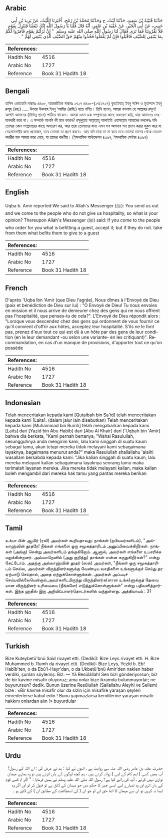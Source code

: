 ## Arabic


<div dir="rtl" lang="ar" style={{fontSize:'larger',backgroundColor:'#f8f9fa',padding:20}}>
حَدَّثَنَا قُتَيْبَةُ بْنُ سَعِيدٍ، حَدَّثَنَا لَيْثٌ، ح وَحَدَّثَنَا مُحَمَّدُ بْنُ رُمْحٍ، أَخْبَرَنَا اللَّيْثُ، عَنْ يَزِيدَ بْنِ أَبِي حَبِيبٍ، عَنْ أَبِي الْخَيْرِ، عَنْ عُقْبَةَ بْنِ عَامِرٍ، أَنَّهُ قَالَ قُلْنَا يَا رَسُولَ اللَّهِ إِنَّكَ تَبْعَثُنَا فَنَنْزِلُ بِقَوْمٍ فَلاَ يَقْرُونَنَا فَمَا تَرَى فَقَالَ لَنَا رَسُولُ اللَّهِ صلى الله عليه وسلم ‏ "‏ إِنْ نَزَلْتُمْ بِقَوْمٍ فَأَمَرُوا لَكُمْ بِمَا يَنْبَغِي لِلضَّيْفِ فَاقْبَلُوا فَإِنْ لَمْ يَفْعَلُوا فَخُذُوا مِنْهُمْ حَقَّ الضَّيْفِ الَّذِي يَنْبَغِي لَهُمْ ‏"‏ ‏.‏
</div>
<div style={{backgroundColor:'#f8f9fa',padding:20, marginBottom: 10}}><table> <thead> <tr> <th>References:</th> <th></th> </tr> </thead> <tbody><tr><td>Hadith No</td><td>4516</td></tr><tr><td>Arabic No</td><td>1727</td></tr><tr><td>Reference</td><td>Book 31 Hadith 18</td></tr></tbody></table></div>

## Bengali


<div dir="ltr" lang="bn" style={{fontSize:'larger',backgroundColor:'#f8f9fa',padding:20}}>
হাদিস একাডেমি নাম্বারঃ ৪৪০৮, আন্তর্জাতিক নাম্বারঃ ১৭২৭ ৪৪০৮-(১৭/১৭২৭) কুতাইবাহ্ ইবনু সাঈদ ও মুহাম্মাদ ইবনু রুমূহ (রহঃ) ..... উভয়ে উকবাহ ইবনু ‘আমির (রাযিঃ) হতে বর্ণিত। তিনি বলেন, আমরা বললাম হে আল্লাহর রসূল! আপনি আমাদের (বিভিন্ন স্থানে) পাঠিয়ে থাকেন। আমরা এমন এক সম্প্রদায়ের কাছে অবতরণ করি, যারা আমাদের মেহমানদারী করে না। এ সম্পর্কে আপনি কী মনে করেন? রসূলুল্লাহ সাল্লাল্লাহু আলাইহি ওয়াসাল্লাম আমাদের বললেনঃ যদি তোমরা কোন সম্প্রদায়ের কাছে অবতরণ কর, আর তারা তোমাদের জন্য এমন সব আসবাব পত্র প্রদান করার হুকুম করে যা মেহমানদারীর জন্য প্রয়োজন, তবে তোমরা তা গ্রহণ করবে। আর যদি তারা তা না করে তবে তোমরা তাদের থেকে মেহমানদারীর হক আদায় করে নেবে, যা তাদের করণীয়। (ইসলামিক ফাউন্ডেশন ৪৩৬৭, ইসলামিক সেন্টার ৪৩৬৭)
</div>
<div style={{backgroundColor:'#f8f9fa',padding:20, marginBottom: 10}}><table> <thead> <tr> <th>References:</th> <th></th> </tr> </thead> <tbody><tr><td>Hadith No</td><td>4516</td></tr><tr><td>Arabic No</td><td>1727</td></tr><tr><td>Reference</td><td>Book 31 Hadith 18</td></tr></tbody></table></div>

## English


<div dir="ltr" lang="en" style={{fontSize:'larger',backgroundColor:'#f8f9fa',padding:20}}>
Uqba b. Amir reported:We said to Allah's Messenger (ﷺ): You send us out and we come to the people who do not give us hospitality, so what is your opinion? Thereupon Allah's Messenger (ﷺ) said: If you come to the people who order for you what is befitting a guest, accept it; but if they do not. take from them what befits them to give to a guest
</div>
<div style={{backgroundColor:'#f8f9fa',padding:20, marginBottom: 10}}><table> <thead> <tr> <th>References:</th> <th></th> </tr> </thead> <tbody><tr><td>Hadith No</td><td>4516</td></tr><tr><td>Arabic No</td><td>1727</td></tr><tr><td>Reference</td><td>Book 31 Hadith 18</td></tr></tbody></table></div>

## French


<div dir="ltr" lang="fr" style={{fontSize:'larger',backgroundColor:'#f8f9fa',padding:20}}>
D'après 'Uqba Ibn 'Amir (que Dieu l'agrée), Nous dîmes à l'Envoyé de Dieu (paix et bénédiction de Dieu sur lui) : "Ô Envoyé de Dieu! Tu nous envoies en mission et il nous arrive de demeurer chez des gens qui ne nous offrent pas l'hospitalité, que penses-tu de cela?". L'Envoyé de Dieu répondit alors : "Lorsque vous descendez chez des gens qui ordonnent de vous fournir ce qu'il convient d'offrir aux hôtes, acceptez leur hospitalité. S'ils ne le font pas, prenez d'eux tout ce qui est dû à un hôte par des gens de leur condition (en le leur demandant -ou selon une variante- en les critiquant)". Recommandation, en cas d'un manque de provisions, d'apporter tout ce qu'on possède
</div>
<div style={{backgroundColor:'#f8f9fa',padding:20, marginBottom: 10}}><table> <thead> <tr> <th>References:</th> <th></th> </tr> </thead> <tbody><tr><td>Hadith No</td><td>4516</td></tr><tr><td>Arabic No</td><td>1727</td></tr><tr><td>Reference</td><td>Book 31 Hadith 18</td></tr></tbody></table></div>

## Indonesian


<div dir="ltr" lang="id" style={{fontSize:'larger',backgroundColor:'#f8f9fa',padding:20}}>
Telah menceritakan kepada kami [Qutaibah bin Sa'id] telah menceritakan kepada kami [Laits]. (dalam jalur lain disebutkan) Telah menceritakan kepada kami [Muhammad bin Rumh] telah mengabarkan kepada kami [Laits] dari [Yazid bin Abu Habib] dari [Abu Al Khair] dari ['Uqbah bin 'Amir] bahwa dia berkata, "Kami pernah bertanya, "Wahai Rasulullah, sesungguhnya anda mengirim kami, lalu kami singgah di suatu kaum sebagai tamu, akan tetapi mereka tidak melayani kami sebagaimana layaknya, bagaimana menurut anda?" maka Rasulullah shallallahu 'alaihi wasallam bersabda kepada kami: "Jika kalian singgah di suatu kaum, lalu mereka melayani kalian sebagaimana layaknya seorang tamu maka terimalah layanan mereka. Jika mereka tidak melayani kalian, maka kalian boleh mengambil dari mereka hak tamu yang pantas mereka berikan
</div>
<div style={{backgroundColor:'#f8f9fa',padding:20, marginBottom: 10}}><table> <thead> <tr> <th>References:</th> <th></th> </tr> </thead> <tbody><tr><td>Hadith No</td><td>4516</td></tr><tr><td>Arabic No</td><td>1727</td></tr><tr><td>Reference</td><td>Book 31 Hadith 18</td></tr></tbody></table></div>

## Tamil


<div dir="ltr" lang="ta" style={{fontSize:'larger',backgroundColor:'#f8f9fa',padding:20}}>
உக்பா பின் ஆமிர் (ரலி) அவர்கள் கூறியதாவது: நாங்கள் (நபியவர்களிடம்), "அல்லாஹ்வின் தூதரே! நீங்கள் எங்களை ஒரு சமூகத்தாரிடம் அனுப்பிவைக்கிறீர்கள். நாங்கள் (அங்கு) சென்று அவர்களிடம் தங்குகிறோம். ஆனால், அவர்கள் எங்களை உபசரிக்க மறுக்கின்றனர். அவ்வாறெனில் (அது குறித்து) தாங்கள் என்ன கருதுகிறீர்கள்?" என்று கேட்டோம். அதற்கு அல்லாஹ்வின் தூதர் (ஸல்) அவர்கள், "நீங்கள் ஒரு சமூகத்தாரிடம் செல்ல, அவர்கள் விருந்தினர்களுக்கு வேண்டிய வசதிகளை உங்களுக்குச் செய்து தர ஏற்பாடு செய்தால், அதை ஏற்றுக்கொள்ளுங்கள். அவர்கள் அப்படிச் செய்யவில்லையென்றால்,அவர்களிடமிருந்து விருந்தினர்க(ளான உங்க)ளுக்குத் தேவை யான விருந்தினர் உரிமையை (நீங்களே) எடுத்துக்கொள்ளுங்கள்" என்று பதிலளித்தார்கள். இந்த ஹதீஸ் இரு அறிவிப்பாளர்தொடர்களில் வந்துள்ளது. அத்தியாயம் : 31
</div>
<div style={{backgroundColor:'#f8f9fa',padding:20, marginBottom: 10}}><table> <thead> <tr> <th>References:</th> <th></th> </tr> </thead> <tbody><tr><td>Hadith No</td><td>4516</td></tr><tr><td>Arabic No</td><td>1727</td></tr><tr><td>Reference</td><td>Book 31 Hadith 18</td></tr></tbody></table></div>

## Turkish


<div dir="ltr" lang="tr" style={{fontSize:'larger',backgroundColor:'#f8f9fa',padding:20}}>
Bize Kuteybetü'bnü Saîd rivayet etti. (Dediki): Bize Leys rivayet etti. H. Bize Muhammed b. Rumh da rivayet etti. (Dediki): Bize Leys, Yezîd b. Eb! Habîb'ten, o da Ebû'l-Hayr'dan, o da Ukbetü'bnü Amir'den naklen haber verdiki, şunları söylemiş: Biz: — Yâ Resûlâllah! Sen bizi gönderiyorsun; biz de bir kavme misafir oluyoruz; ama onlar bize ikramda bulunmuyorlar; ne buyurursun? dedik. Bunun üzerine Resûlullah (Sallallahu Aleyhi ve Sellem) bize : «Bir kavme misafir olur da sizin için misafire yaraşan şeyleri emrederlerse kabul edin ! Bunu yapmazlarsa kendilerine yaraşan misafir hakkını onlardan alın !» buyurdular
</div>
<div style={{backgroundColor:'#f8f9fa',padding:20, marginBottom: 10}}><table> <thead> <tr> <th>References:</th> <th></th> </tr> </thead> <tbody><tr><td>Hadith No</td><td>4516</td></tr><tr><td>Arabic No</td><td>1727</td></tr><tr><td>Reference</td><td>Book 31 Hadith 18</td></tr></tbody></table></div>

## Urdu


<div dir="rtl" lang="ur" style={{fontSize:'larger',backgroundColor:'#f8f9fa',padding:20}}>
حضرت عقبہ بن عامر رضی اللہ عنہ سے روایت ہے ، انہوں نے کہا : ہم نے عرض کی : اے اللہ کے رسول! آپ ہمیں کسی ( اہم کام کے لیے ) روانہ کرتے ہیں ، ہم کچھ لوگوں کے ہاں اترتے ہیں تو وہ ہماری مہمان نوازی نہیں کرتے ، آپ کی رائے کیا ہے؟ رسول اللہ صلی اللہ علیہ وسلم نے ہمیں فرمایا : " اگر تم کسی قوم کے ہاں اترو اور وہ تمہارے لیے ایسی چیز کا حکم دیں جو مہمان کے لائق ہے تو قبول کر لو اور اگر وہ ایسا نہ کریں تو ان سے مہمان کا اتنا حق لے لو جو ان ( کی استطاعت کے مطابق ان ) کے لائق ہو ۔
</div>
<div style={{backgroundColor:'#f8f9fa',padding:20, marginBottom: 10}}><table> <thead> <tr> <th>References:</th> <th></th> </tr> </thead> <tbody><tr><td>Hadith No</td><td>4516</td></tr><tr><td>Arabic No</td><td>1727</td></tr><tr><td>Reference</td><td>Book 31 Hadith 18</td></tr></tbody></table></div>